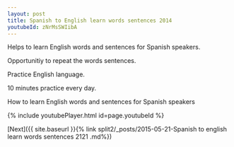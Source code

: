 ```yaml
---
layout: post
title: Spanish to English learn words sentences 2014 
youtubeId: zNrMsSWIibA
---
```

 
 
Helps to learn English words and sentences for Spanish speakers.

Opportunitiy to repeat the words sentences. 

Practice English language. 
 
10 minutes practice every day. 
 
How to learn English words and sentences for Spanish speakers 
 
{% include youtubePlayer.html id=page.youtubeId %}
 
 
[Next]({{ site.baseurl }}{% link  split2/_posts/2015-05-21-Spanish to english learn words sentences 2121 .md%})
 
